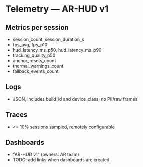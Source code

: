 ﻿# Telemetry — AR-HUD v1

## Metrics per session
- session_count, session_duration_s
- fps_avg, fps_p10
- hud_latency_ms_p50, hud_latency_ms_p90
- tracking_quality_p50
- anchor_resets_count
- thermal_warnings_count
- fallback_events_count

## Logs
- JSON, includes build_id and device_class, no PII/raw frames

## Traces
- <= 10% sessions sampled, remotely configurable

## Dashboards
- "AR-HUD v1" (owners: AR team)
- TODO: add links when dashboards are created
